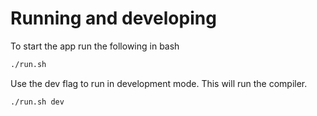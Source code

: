 
# Running and developing

To start the app run the following in bash
```sh
./run.sh
```

Use the dev flag to run in development mode.  This will run the compiler.
```sh
./run.sh dev
```
